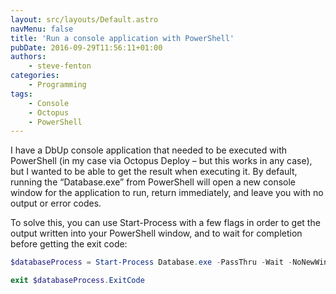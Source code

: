 ```yaml
---
layout: src/layouts/Default.astro
navMenu: false
title: 'Run a console application with PowerShell'
pubDate: 2016-09-29T11:56:11+01:00
authors:
    - steve-fenton
categories:
    - Programming
tags:
    - Console
    - Octopus
    - PowerShell
---
```


I have a DbUp console application that needed to be executed with PowerShell (in my case via Octopus Deploy – but this works in any case), but I wanted to be able to get the result when executing it. By default, running the “Database.exe” from PowerShell will open a new console window for the application to run, return immediately, and leave you with no output or error codes.

To solve this, you can use Start-Process with a few flags in order to get the output written into your PowerShell window, and to wait for completion before getting the exit code:

```powershell
$databaseProcess = Start-Process Database.exe -PassThru -Wait -NoNewWindow

exit $databaseProcess.ExitCode
```
